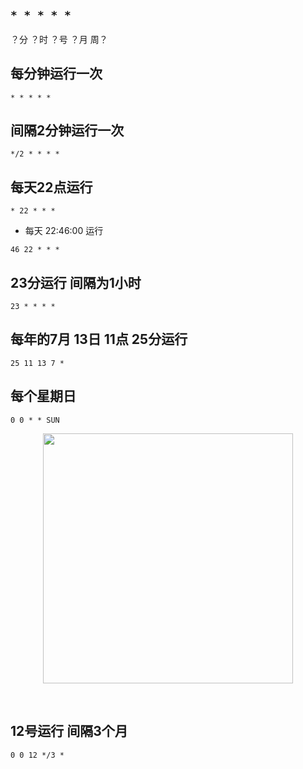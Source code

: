 ## ` * * * * *  `

？分  ？时   ？号  ？月   周？


## 每分钟运行一次


` * * * * *  `


## 间隔2分钟运行一次


` */2 * * * * ` 


## 每天22点运行  


` * 22 * * *  `

 
-  每天 22:46:00 运行  


` 46 22 * * * `


## 23分运行 间隔为1小时

` 23 * * * *  `




## 每年的7月 13日  11点  25分运行


` 25 11 13 7 * `



##  每个星期日


` 0 0 * * SUN `


<p align="center"><img src="https://cdn.jsdelivr.net/gh/zb9678/img@main/im7/03.11:23:40:18.png" style="width:400px;"></p><br>


##  12号运行  间隔3个月


` 0 0 12 */3 * `









